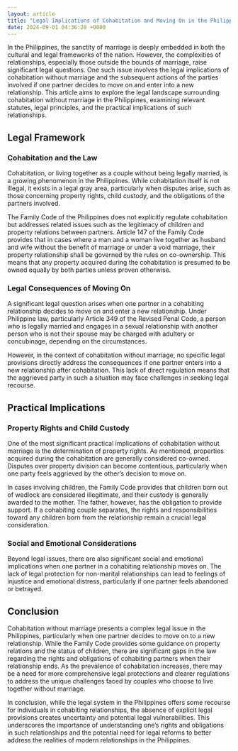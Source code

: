 ```yaml
---
layout: article
title: "Legal Implications of Cohabitation and Moving On in the Philippines: A Comprehensive Analysis"
date: 2024-09-01 04:36:28 +0800
---
```


<p>In the Philippines, the sanctity of marriage is deeply embedded in both the cultural and legal frameworks of the nation. However, the complexities of relationships, especially those outside the bounds of marriage, raise significant legal questions. One such issue involves the legal implications of cohabitation without marriage and the subsequent actions of the parties involved if one partner decides to move on and enter into a new relationship. This article aims to explore the legal landscape surrounding cohabitation without marriage in the Philippines, examining relevant statutes, legal principles, and the practical implications of such relationships.</p><h2>Legal Framework</h2><h3>Cohabitation and the Law</h3><p>Cohabitation, or living together as a couple without being legally married, is a growing phenomenon in the Philippines. While cohabitation itself is not illegal, it exists in a legal gray area, particularly when disputes arise, such as those concerning property rights, child custody, and the obligations of the partners involved.</p><p>The Family Code of the Philippines does not explicitly regulate cohabitation but addresses related issues such as the legitimacy of children and property relations between partners. Article 147 of the Family Code provides that in cases where a man and a woman live together as husband and wife without the benefit of marriage or under a void marriage, their property relationship shall be governed by the rules on co-ownership. This means that any property acquired during the cohabitation is presumed to be owned equally by both parties unless proven otherwise.</p><h3>Legal Consequences of Moving On</h3><p>A significant legal question arises when one partner in a cohabiting relationship decides to move on and enter a new relationship. Under Philippine law, particularly Article 349 of the Revised Penal Code, a person who is legally married and engages in a sexual relationship with another person who is not their spouse may be charged with adultery or concubinage, depending on the circumstances.</p><p>However, in the context of cohabitation without marriage, no specific legal provisions directly address the consequences if one partner enters into a new relationship after cohabitation. This lack of direct regulation means that the aggrieved party in such a situation may face challenges in seeking legal recourse.</p><h2>Practical Implications</h2><h3>Property Rights and Child Custody</h3><p>One of the most significant practical implications of cohabitation without marriage is the determination of property rights. As mentioned, properties acquired during the cohabitation are generally considered co-owned. Disputes over property division can become contentious, particularly when one party feels aggrieved by the other’s decision to move on.</p><p>In cases involving children, the Family Code provides that children born out of wedlock are considered illegitimate, and their custody is generally awarded to the mother. The father, however, has the obligation to provide support. If a cohabiting couple separates, the rights and responsibilities toward any children born from the relationship remain a crucial legal consideration.</p><h3>Social and Emotional Considerations</h3><p>Beyond legal issues, there are also significant social and emotional implications when one partner in a cohabiting relationship moves on. The lack of legal protection for non-marital relationships can lead to feelings of injustice and emotional distress, particularly if one partner feels abandoned or betrayed.</p><h2>Conclusion</h2><p>Cohabitation without marriage presents a complex legal issue in the Philippines, particularly when one partner decides to move on to a new relationship. While the Family Code provides some guidance on property relations and the status of children, there are significant gaps in the law regarding the rights and obligations of cohabiting partners when their relationship ends. As the prevalence of cohabitation increases, there may be a need for more comprehensive legal protections and clearer regulations to address the unique challenges faced by couples who choose to live together without marriage.</p><p>In conclusion, while the legal system in the Philippines offers some recourse for individuals in cohabiting relationships, the absence of explicit legal provisions creates uncertainty and potential legal vulnerabilities. This underscores the importance of understanding one’s rights and obligations in such relationships and the potential need for legal reforms to better address the realities of modern relationships in the Philippines.</p>